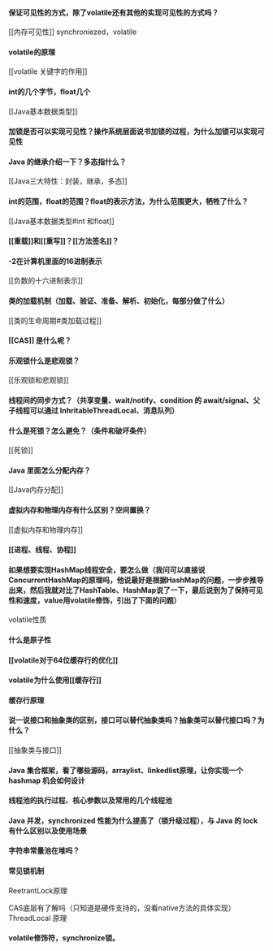 #### 保证可见性的方式，除了volatile还有其他的实现可见性的方式吗？ 
[[内存可见性]]
synchroniezed，volatile
#### volatile的原理
[[volatile 关键字的作用]]
#### int的几个字节，float几个 
[[Java基本数据类型]]
#### 加锁是否可以实现可见性？操作系统层面说书加锁的过程，为什么加锁可以实现可见性 

#### Java 的继承介绍一下？多态指什么？
[[Java三大特性：封装，继承，多态]]
#### int的范围，float的范围？float的表示方法，为什么范围更大，牺牲了什么？ 
[[Java基本数据类型#int 和float]]
#### [[重载]]和[[重写]]？[[方法签名]]？
#### -2在计算机里面的16进制表示 
[[负数的十六进制表示]]
#### 类的加载机制（加载、验证、准备、解析、初始化，每部分做了什么）
[[类的生命周期#类加载过程]]
#### [[CAS]] 是什么呢？
#### 乐观锁什么是悲观锁？
[[乐观锁和悲观锁]]
#### 线程间的同步方式？（共享变量、wait/notify、condition 的 await/signal、父子线程可以通过 InhritableThreadLocal、消息队列）
#### 什么是死锁？怎么避免？（条件和破坏条件）
[[死锁]]
#### Java 里面怎么分配内存？
[[Java内存分配]]
#### 虚拟内存和物理内存有什么区别？空间置换？
[[虚拟内存和物理内存]]
#### [[进程、线程、协程]]

#### 如果想要实现HashMap线程安全，要怎么做（我问可以直接说ConcurrentHashMap的原理吗，他说最好是根据HashMap的问题，一步步推导出来，然后我就对比了HashTable、HashMap说了一下，最后说到为了保持可见性和速度，value用volatile修饰，引出了下面的问题）
volatile性质

#### 什么是原子性

#### [[volatile对于64位缓存行的优化]]
#### volatile为什么使用[[缓存行]]
#### 缓存行原理
#### 说一说接口和抽象类的区别，接口可以替代抽象类吗？抽象类可以替代接口吗？为什么？
[[抽象类与接口]]
#### Java 集合框架，看了哪些源码，arraylist、linkedlist原理，让你实现一个 hashmap 机会如何设计
#### 线程池的执行过程、核心参数以及常用的几个线程池

#### Java 并发，synchronized 性能为什么提高了（锁升级过程），与 Java 的 lock 有什么区别以及使用场景

#### 字符串常量池在堆吗？ 

#### 常见锁机制 

ReetrantLock原理 

CAS底层有了解吗（只知道是硬件支持的，没看native方法的具体实现）
ThreadLocal 原理 

#### volatile修饰符，synchronize锁。
